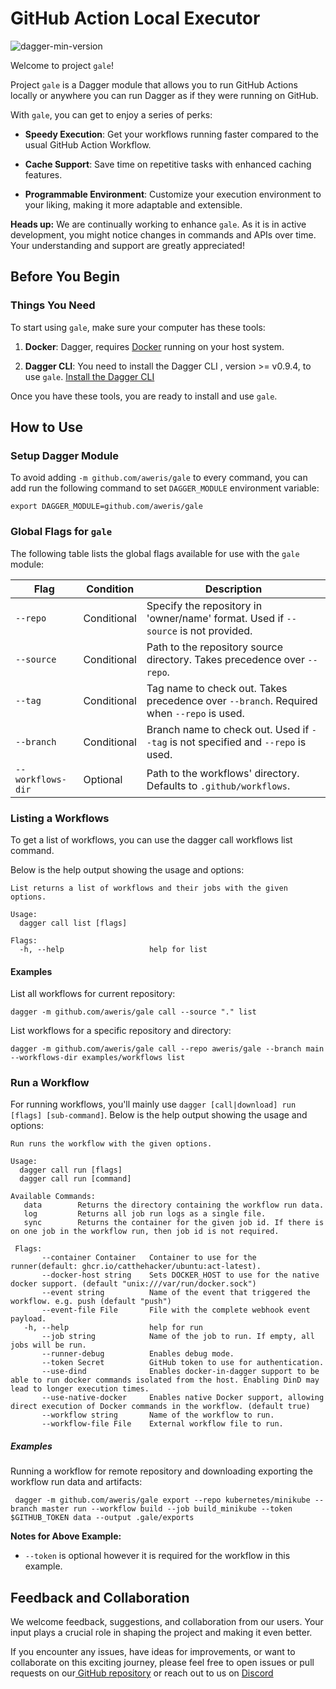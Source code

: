 # GitHub Action Local Executor

![dagger-min-version](https://img.shields.io/badge/dagger%20version-v0.9.4-green)

Welcome to project `gale`!

Project `gale` is a Dagger module that allows you to run GitHub Actions locally or anywhere you can run Dagger as if 
they were running on GitHub.

With `gale`, you can get to enjoy a series of perks:

- **Speedy Execution**: Get your workflows running faster compared to the usual GitHub Action Workflow.

- **Cache Support**: Save time on repetitive tasks with enhanced caching features.

- **Programmable Environment**: Customize your execution environment to your liking, making it more adaptable and extensible.

**Heads up:** We are continually working to enhance `gale`. As it is in active development, you might notice changes in 
commands and APIs over time. Your understanding and support are greatly appreciated!

## Before You Begin

### Things You Need

To start using `gale`, make sure your computer has these tools:

1. **Docker**: Dagger, requires [Docker](https://www.docker.com/) running on your host system.

2. **Dagger CLI**: You need to install the Dagger CLI , version >= v0.9.4, to use `gale`. [Install the Dagger CLI](https://docs.dagger.io/quickstart/729236/cli)

Once you have these tools, you are ready to install and use `gale`.

## How to Use

### Setup Dagger Module

To avoid adding `-m github.com/aweris/gale` to every command, you can add run the following command to
set `DAGGER_MODULE` environment variable:

```shell
export DAGGER_MODULE=github.com/aweris/gale
```

### Global Flags for `gale`

The following table lists the global flags available for use with the `gale` module:

| Flag              | Condition   | Description                                                                              |
|-------------------|-------------|------------------------------------------------------------------------------------------|
| `--repo`          | Conditional | Specify the repository in 'owner/name' format. Used if `--source` is not provided.       |
| `--source`        | Conditional | Path to the repository source directory. Takes precedence over `--repo`.                 |
| `--tag`           | Conditional | Tag name to check out. Takes precedence over `--branch`. Required when `--repo` is used. |
| `--branch`        | Conditional | Branch name to check out. Used if `--tag` is not specified and `--repo` is used.         |
| `--workflows-dir` | Optional    | Path to the workflows' directory. Defaults to `.github/workflows`.                       |

### Listing a Workflows

To get a list of workflows, you can use the dagger call workflows list command.

Below is the help output showing the usage and options:

```shell
List returns a list of workflows and their jobs with the given options.

Usage:
  dagger call list [flags]

Flags:
  -h, --help                   help for list
```

#### Examples

List all workflows for current repository:

```shell
dagger -m github.com/aweris/gale call --source "." list 
```

List workflows for a specific repository and directory:

```shell
dagger -m github.com/aweris/gale call --repo aweris/gale --branch main --workflows-dir examples/workflows list
```

### Run a Workflow

For running workflows, you'll mainly use `dagger [call|download] run [flags] [sub-command]`. Below is
the help output showing the usage and options:

```shell
Run runs the workflow with the given options.

Usage:
  dagger call run [flags]
  dagger call run [command]

Available Commands:
   data        Returns the directory containing the workflow run data.
   log         Returns all job run logs as a single file.
   sync        Returns the container for the given job id. If there is on one job in the workflow run, then job id is not required.

 Flags:
       --container Container   Container to use for the runner(default: ghcr.io/catthehacker/ubuntu:act-latest).
       --docker-host string    Sets DOCKER_HOST to use for the native docker support. (default "unix:///var/run/docker.sock")
       --event string          Name of the event that triggered the workflow. e.g. push (default "push")
       --event-file File       File with the complete webhook event payload.
   -h, --help                  help for run
       --job string            Name of the job to run. If empty, all jobs will be run.
       --runner-debug          Enables debug mode.
       --token Secret          GitHub token to use for authentication.
       --use-dind              Enables docker-in-dagger support to be able to run docker commands isolated from the host. Enabling DinD may lead to longer execution times.
       --use-native-docker     Enables native Docker support, allowing direct execution of Docker commands in the workflow. (default true)
       --workflow string       Name of the workflow to run.
       --workflow-file File    External workflow file to run.
```

##### Examples

Running a workflow for remote repository and downloading exporting the workflow run data and artifacts:

```shell
 dagger -m github.com/aweris/gale export --repo kubernetes/minikube --branch master run --workflow build --job build_minikube --token $GITHUB_TOKEN data --output .gale/exports
```

**Notes for Above Example:**
- `--token` is optional however it is required for the workflow in this example.

## Feedback and Collaboration

We welcome feedback, suggestions, and collaboration from our users. Your input plays a crucial role in shaping the project and making it even better.

If you encounter any issues, have ideas for improvements, or want to collaborate on this exciting journey, please  feel free to open issues or pull requests on our[ GitHub repository](https://github.com/aweris/gale) or reach out to us on [Discord](https://discord.com/channels/707636530424053791/1117139064274034809)
